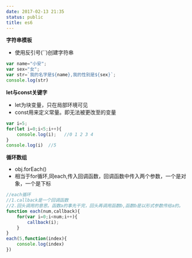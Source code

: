 ```yaml
---
date: 2017-02-13 21:35
status: public
title: es6
---
```


**字符串模板**
* 使用反引号(``)创建字符串
```javascript
var name="小安";
var sex="女";
var str=`我的名字是${name},我的性别是${sex}`;
console.log(str)
```
**let与const关键字**
* let为块变量，只在局部环境可见
* const用来定义常量。即无法被更改至的变量
```javascript
var i=5;
for(let i=0;i<5;i++){
    console.log(i);   //0 1 2 3 4
}
console.log(i)  //5
```
**循环数组**
* obj.forEach()
* 相当于for循环,同each,传入回调函数，回调函数中传入两个参数，一个是对象，一个是下标
```javascript
//each循环
//1.callback是一个回调函数
//2.回头调用的意思。函数a的事先干完，回头再调用函数b,函数b是以形式参数传给a的。
function each(num,callback){
	for(var i=0;i<num;i++){
		callback(i);
	}
}
each(5,function(index){
	console.log(index)
})
```